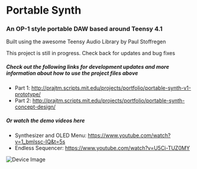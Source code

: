 # Portable Synth
### An OP-1 style portable DAW based around Teensy 4.1
Built using the awesome Teensy Audio Library by Paul Stoffregen
 
This project is still in progress. Check back for updates and bug fixes

##### Check out the following links for development updates and more information about how to use the project files above
* Part 1: http://prajtm.scripts.mit.edu/projects/portfolio/portable-synth-v1-prototype/
* Part 2: http://prajtm.scripts.mit.edu/projects/portfolio/portable-synth-concept-design/

##### Or watch the demo videos here
* Synthesizer and OLED Menu: https://www.youtube.com/watch?v=1_bmlssc-IQ&t=5s
* Endless Sequencer: https://www.youtube.com/watch?v=U5Ci-TUZ0MY

![Device Image](https://i.imgur.com/wGqdGyz.jpg)
